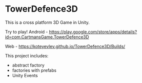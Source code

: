 # TowerDefence3D

This is a cross platform 3D Game in Unity. 

Try to play!
Android - https://play.google.com/store/apps/details?id=com.CartmansGame.TowerDefence3D

Web - https://koteyevlev.github.io/TowerDefence3D/Builds/


This project includes:
- abstract factory
- factories with prefabs
- Unity Events
